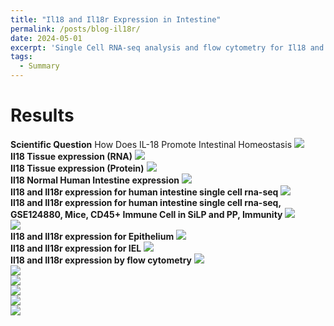 ```yaml
---
title: "Il18 and Il18r Expression in Intestine"
permalink: /posts/blog-il18r/
date: 2024-05-01
excerpt: 'Single Cell RNA-seq analysis and flow cytometry for Il18 and Il18r expression. <br/><img src="/images/Bolg-Il18/il18-15.jpg">'
tags:
  - Summary
---
```


Results
======
**Scientific Question** How Does IL-18 Promote Intestinal Homeostasis <img src="/images/Bolg-Il18/il18-1.jpg"><br/>
**Il18 Tissue expression (RNA)** <img src="/images/Bolg-Il18/il18-2.jpg"><br/>
**Il18 Tissue expression (Protein)** <img src="/images/Bolg-Il18/il18-3.jpg"><br/>
**Il18 Normal Human Intestine expression** <img src="/images/Bolg-Il18/il18-4.jpg"><br/>
**Il18 and Il18r expression for human intestine single cell rna-seq** <img src="/images/Bolg-Il18/il18-5.jpg"><br/>
**Il18 and Il18r expression for human intestine single cell rna-seq, GSE124880, Mice, CD45+ Immune Cell in SiLP and PP, Immunity** <img src="/images/Bolg-Il18/il18-6.jpg"><br/> <img src="/images/Bolg-Il18/il18-7.jpg"><br/>
**Il18 and Il18r expression for Epithelium** <img src="/images/Bolg-Il18/il18-8.jpg"><br/>
**Il18 and Il18r expression for IEL** <img src="/images/Bolg-Il18/il18-9.jpg"><br/>
**Il18 and Il18r expression by flow cytometry** <img src="/images/Bolg-Il18/il18-10.jpg"><br/> <img src="/images/Bolg-Il18/il18-11.jpg"><br/> <img src="/images/Bolg-Il18/il18-12.jpg"><br/> <img src="/images/Bolg-Il18/il18-13.jpg"><br/>
<img src="/images/Bolg-Il18/il18-14.jpg"><br/> <img src="/images/Bolg-Il18/il18-15.jpg"><br/>
